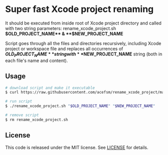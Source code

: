 # Super fast Xcode project renaming

It should be executed from inside root of Xcode project directory and called with two string parameters: 
rename_xcode_project.sh **$OLD_PROJECT_NAME** & **$NEW_PROJECT_NAME**

Script goes through all the files and directories recursively, including Xcode project or workspace file and replaces all occurrences of **$OLD_PROJECT_NAME** string with **$NEW_PROJECT_NAME** string (both in each file's name and content).

## Usage

```bash
# download script and make it executable
$ curl https://raw.githubusercontent.com/acefsm/rename_xcode_project/main/rename_xcode_project.sh && chmod +x rename_xcode_project.sh

# run script
$ ./rename_xcode_project.sh "$OLD_PROJECT_NAME" "$NEW_PROJECT_NAME"

# remove script
$ rm rename_xcode_project.sh
```

## License
This code is released under the MIT license. See [LICENSE](LICENSE) for details.
